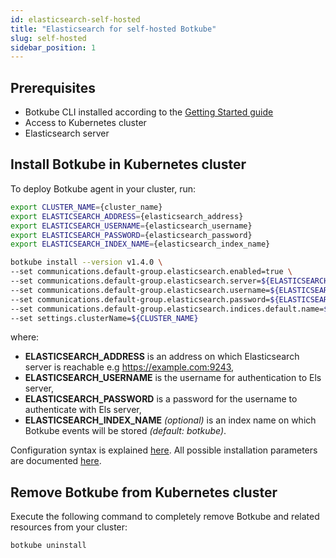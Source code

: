 ```yaml
---
id: elasticsearch-self-hosted
title: "Elasticsearch for self-hosted Botkube"
slug: self-hosted
sidebar_position: 1
---
```


## Prerequisites

- Botkube CLI installed according to the [Getting Started guide](../../cli/getting-started.mdx#installation)
- Access to Kubernetes cluster
- Elasticsearch server

## Install Botkube in Kubernetes cluster

To deploy Botkube agent in your cluster, run:

```bash
export CLUSTER_NAME={cluster_name}
export ELASTICSEARCH_ADDRESS={elasticsearch_address}
export ELASTICSEARCH_USERNAME={elasticsearch_username}
export ELASTICSEARCH_PASSWORD={elasticsearch_password}
export ELASTICSEARCH_INDEX_NAME={elasticsearch_index_name}

botkube install --version v1.4.0 \
--set communications.default-group.elasticsearch.enabled=true \
--set communications.default-group.elasticsearch.server=${ELASTICSEARCH_ADDRESS} \
--set communications.default-group.elasticsearch.username=${ELASTICSEARCH_USERNAME} \
--set communications.default-group.elasticsearch.password=${ELASTICSEARCH_PASSWORD} \
--set communications.default-group.elasticsearch.indices.default.name=${ELASTICSEARCH_INDEX_NAME} \
--set settings.clusterName=${CLUSTER_NAME}
```

where:

- **ELASTICSEARCH_ADDRESS** is an address on which Elasticsearch server is reachable e.g https://example.com:9243,
- **ELASTICSEARCH_USERNAME** is the username for authentication to Els server,
- **ELASTICSEARCH_PASSWORD** is a password for the username to authenticate with Els server,
- **ELASTICSEARCH_INDEX_NAME** _(optional)_ is an index name on which Botkube events will be stored _(default: botkube)_.

Configuration syntax is explained [here](../../configuration).
All possible installation parameters are documented [here](../../configuration/helm-chart-parameters).

## Remove Botkube from Kubernetes cluster

Execute the following command to completely remove Botkube and related resources from your cluster:

```bash
botkube uninstall
```
